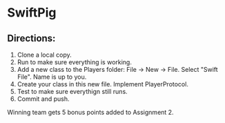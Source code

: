 # SwiftPig

## Directions:

1. Clone a local copy.
2. Run to make sure everything is working.
3. Add a new class to the Players folder: File -> New -> File.  Select "Swift File". Name is up to you.
4. Create your class in this new file.  Implement PlayerProtocol.
5. Test to make sure everythign still runs.
6. Commit and push.


Winning team gets 5 bonus points added to Assignment 2.

